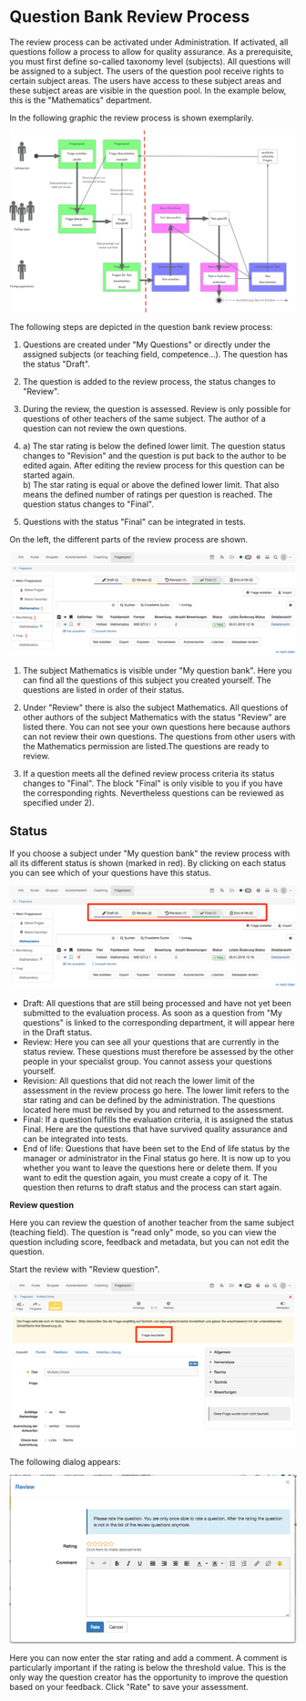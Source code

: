 # Question Bank Review Process

The review process can be activated under Administration. If activated, all questions follow a process to allow for quality assurance. As a prerequisite, you must first define so-called taxonomy level (subjects). All questions will be assigned to a subject. The users of the question pool receive rights to certain subject areas. The users have access to these subject areas and these subject areas are visible in the question pool. In the example below, this is the "Mathematics" department.

In the following graphic the review process is shown exemplarily.

![](assets/fragenpool_prozess.png)

The following steps are depicted in the question bank review process:

  1. Questions are created under "My Questions" or directly under the assigned subjects (or teaching field, competence...). The question has the status "Draft".
  2. The question is added to the review process, the status changes to "Review".
  3. During the review, the question is assessed. Review is only possible for questions of other teachers of the same subject. The author of a question can not review the own questions.
  4. a) The star rating is below the defined lower limit. The question status changes to "Revision" and the question is put back to the author to be edited again. After editing the review process for this question can be started again.  
b) The star rating is equal or above the defined lower limit. That also means the defined number of ratings per question is reached. The question status changes to "Final".

  5. Questions with the status "Final" can be integrated in tests.  

On the left, the different parts of the review process are shown.

![](assets/fragenpool_bereiche_de.png)  

1) The subject Mathematics is visible under "My question bank". Here you can find all the questions of this subject you created yourself. The questions are listed in order of their status.

2) Under "Review" there is also the subject Mathematics. All questions of other authors of the subject Mathematics with the status "Review" are listed there. You can not see your own questions here because authors can not review their own questions. The questions from other users with the Mathematics permission are listed.The questions are ready to review.

3) If a question meets all the defined review process criteria its status changes to "Final". The block "Final" is only visible to you if you have the corresponding rights. Nevertheless questions can be reviewed as specified under 2).

  

## Status

If you choose a subject under "My question bank" the review process with all its different status is shown (marked in red). By clicking on each status you can see which of your questions have this status.

![](assets/fragenpool_status_de.png)

  * Draft: All questions that are still being processed and have not yet been submitted to the evaluation process. As soon as a question from "My questions" is linked to the corresponding department, it will appear here in the Draft status.
  * Review: Here you can see all your questions that are currently in the status review. These questions must therefore be assessed by the other people in your specialist group. You cannot assess your questions yourself.
  * Revision: All questions that did not reach the lower limit of the assessment in the review process go here. The lower limit refers to the star rating and can be defined by the administration. The questions located here must be revised by you and returned to the assessment.
  * Final: If a question fulfills the evaluation criteria, it is assigned the status Final. Here are the questions that have survived quality assurance and can be integrated into tests.
  * End of life: Questions that have been set to the End of life status by the manager or administrator in the Final status go here. It is now up to you whether you want to leave the questions here or delete them. If you want to edit the question again, you must create a copy of it. The question then returns to draft status and the process can start again.

**Review question**

Here you can review the question of another teacher from the same subject (teaching field). The question is "read only" mode, so you can view the question including score, feedback and metadata, but you can not edit the question.

Start the review with "Review question".

![](assets/Fragenpool_status_review.png)

The following dialog appears:

![](assets/Review_process_rating_EN.png)  

Here you can now enter the star rating and add a comment. A comment is particularly important if the rating is below the threshold value. This is the only way the question creator has the opportunity to improve the question based on your feedback. Click "Rate" to save your assessment.

  

